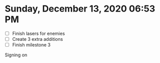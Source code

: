 # Sunday, December 13, 2020 06:53 PM
- [ ] Finish lasers for enemies
- [ ] Create 3 extra additions
- [ ] Finish milestone 3

Signing on